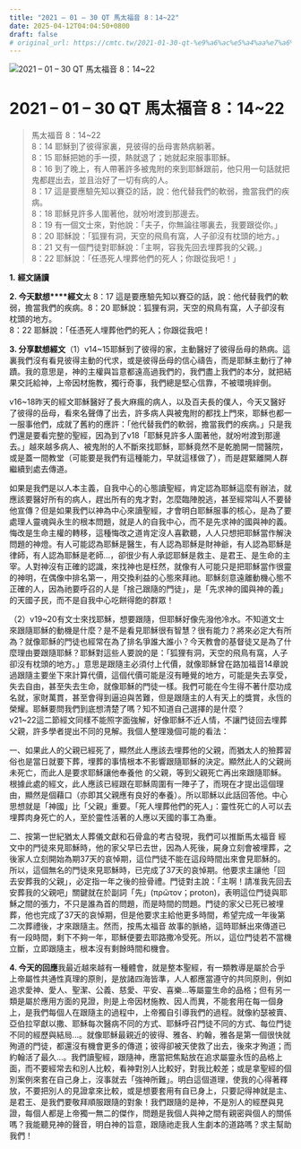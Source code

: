 ```yaml
---
title: "2021 – 01 – 30 QT 馬太福音 8：14~22"
date: 2025-04-12T04:04:50+0800
draft: false
# original_url: https://cmtc.tw/2021-01-30-qt-%e9%a6%ac%e5%a4%aa%e7%a6%8f%e9%9f%b3-8%ef%bc%9a1422
---
```


![2021 – 01 – 30 QT 馬太福音 8：14\~22](/images/qt.jpg   "2021 – 01 – 30 QT 馬太福音 8：14\~22")

# 2021 – 01 – 30 QT 馬太福音 8：14\~22

> 馬太福音 8：14\~22  
> 8：14 耶穌到了彼得家裏，見彼得的岳母害熱病躺著。  
> 8：15 耶穌把她的手一摸，熱就退了；她就起來服事耶穌。  
> 8：16 到了晚上，有人帶著許多被鬼附的來到耶穌跟前，他只用一句話就把鬼都趕出去，並且治好了一切有病的人。  
> 8：17 這是要應驗先知以賽亞的話，說：他代替我們的軟弱，擔當我們的疾病。  
> 8：18 耶穌見許多人圍著他，就吩咐渡到那邊去。  
> 8：19 有一個文士來，對他說：「夫子，你無論往哪裏去，我要跟從你。」  
> 8：20 耶穌說：「狐狸有洞，天空的飛鳥有窩，人子卻沒有枕頭的地方。」  
> 8：21 又有一個門徒對耶穌說：「主啊，容我先回去埋葬我的父親。」  
> 8：22 耶穌說：「任憑死人埋葬他們的死人；你跟從我吧！」

**1.** **經文誦讀**

**2. 今天默想****經文**太 8：17 這是要應驗先知以賽亞的話，說：他代替我們的軟弱，擔當我們的疾病。8：20 耶穌說：狐狸有洞，天空的飛鳥有窩，人子卻沒有枕頭的地方。  
8：22 耶穌說：「任憑死人埋葬他們的死人；你跟從我吧！

**3. 分享默想經文**（1）v14\~15耶穌到了彼得的家，主動醫好了彼得岳母的熱病。這裏我們沒有看見彼得主動的代求，或是彼得岳母的信心禱告，而是耶穌主動行了神蹟。我的意思是，神的主權與旨意都遠高過我們的，我們盡上我們的本分，就把結果交託給神，上帝因材施教，獨行奇事，我們總是堅心信靠，不被環境絆倒。

v16\~18昨天的經文耶穌醫好了長大麻瘋的病人，以及百夫長的僕人，今天又醫好了彼得的岳母，看來名聲傳了出去，許多病人與被鬼附的都找上門來，耶穌也都一一服事他們，成就了舊約的應許：「他代替我們的軟弱，擔當我們的疾病。」只是我們還是要看完整的聖經，因為到了v18「耶穌見許多人圍著他，就吩咐渡到那邊去。」越來越多病人、被鬼附的人不斷來找耶穌，耶穌竟然不是乾脆開一間醫院，或是蓋一間教堂（可能要是我們有這種能力，早就這樣做了），而是趕緊離開人群繼續到處去傳道。

如果是我們是以人本主義，自我中心的心態讀聖經，肯定認為耶穌這麼有辦法，就應該要醫好所有的病人，趕出所有的鬼才對，怎麼臨陣脫逃，甚至經常叫人不要替他宣傳？但是如果我們以神為中心來讀聖經，才會明白耶穌服事的核心，是為了要處理人靈魂與永生的根本問題，就是人的自我中心，而不是先求神的國與神的義。悔改是生命主權的轉移，這種悔改之道肯定沒人喜歡聽，人人只想把耶穌當作解決問題的神燈。有人可能認為耶穌是醫生，有人認為耶穌是財神爺，有人認為耶穌是律師，有人認為耶穌是老師…，卻很少有人承認耶穌是救主、是君王、是生命的主宰。人對神沒有正確的認識，來找神也是枉然，就像有人可能只是把耶穌當作很靈的神明，在偶像中排名第一，用交換利益的心態來拜祂。耶穌刻意遠離動機心態不正確的人，因為祂要呼召的人是「捨己跟隨的門徒」，是「先求神的國與神的義」的天國子民，而不是自我中心吃餅得飽的群眾！

（2）v19\~20有文士來找耶穌，想要跟隨，但耶穌好像先潑他冷水。不知道文士來跟隨耶穌的動機是什麼？是不是看見耶穌很有智慧？很有能力？將來必定大有所為？就像耶穌的門徒也經常在為了排名爭誰大誰小？今天教會的基督徒又是為了什麼理由要跟隨耶穌？耶穌對這些人要說的是：「狐狸有洞，天空的飛鳥有窩，人子卻沒有枕頭的地方。」意思是跟隨主必須付上代價，就像耶穌曾在路加福音14章說過跟隨主要坐下來計算代價，這個代價可能是沒有睡覺的地方，可能是失去享受，失去自由，甚至失去生命，就像耶穌的門徒一樣。我們可能在今生得不著什麼功成名就，家財萬貫，甚至會得到逼迫與苦難，但是跟隨主的人有天上的獎賞，永恆的榮耀。耶穌要問我們到底想清楚了嗎？知不知道自己選擇的是什麼？  
v21\~22這二節經文同樣不能照字面強解，好像耶穌不近人情，不讓門徒回去埋葬父親，許多學者提出不同的見解。我個人整理幾個可能的看法：

一、如果此人的父親已經死了，顯然此人應該去埋葬他的父親，而猶太人的殮葬習俗也是當日就要下葬，埋葬的事情根本不影響跟隨耶穌的決定。顯然此人的父親尚未死亡，而此人是要求耶穌讓他奉養他 的父親，等到父親死亡再出來跟隨耶穌。根據此處的經文，此人應該已經跟在耶穌周圍有一陣子了，而現在才提出這個理由，顯然是個藉口（亦即其父親應有良好的奉養）。所以耶穌以此話回答他。中心思想就是「神國」比「父親」重要。「死人埋葬他們的死人」：靈性死亡的人可以去埋葬肉身死亡的人，至於靈性活著的人應以天國的事工為重。

二、按第一世紀猶太人葬儀文獻和石骨盒的考古發現，我們可以推斷馬太福音 經文中的門徒來見耶穌時，他的家父早已去世，因為人死後，屍身立刻會被埋葬，之後家人立刻開始為期37天的哀悼期，這位門徒不能在這段時間出來會見耶穌的。所以，這個無名的門徒來見耶穌時，已完成了37天的哀悼期。他要求主讓他「回去安葬我的父親」，必定指一年之後的撿骨禮。門徒對主說：「主啊！請准我先回去安葬我的父親吧」關鍵就在於副詞「先」(πρῶτον；proton)，表明這位門徒與耶穌之間的張力，不只是誰為首的問題，而是時間的問題。門徒的家父已死已被埋葬，他也完成了37天的哀悼期，但是他要求主給他更多時間，希望完成一年後第二次葬禮後，才來跟隨主。然而，按馬太福音 故事的脈絡，這時耶穌出來傳道已有一段時間，剩下不夠一年，耶穌便要去耶路撒冷受死。所以，這位門徒若不當機立斷，立即跟隨主，根本沒有剩餘時間和機會。

**4. 今天的回應**我最近越來越有一種體會，就是整本聖經，有一類教導是屬於合乎上帝屬性共通性真理的原則，是放諸四海皆準，人人都應當遵守的共同原則，例如追求愛神、愛人、聖潔、公義、慈愛、平安、喜樂…等屬靈生命的品格；但有另一類是屬於應用方面的見證，則是上帝因材施教、因人而異，不能套用在每一個身上，是我們每個人在跟隨主的過程中，上帝獨自引導我們的過程。就像約瑟被賣、亞伯拉罕獻以撒、耶穌每次醫病不同的方式、耶穌呼召門徒不同的方式、每位門徒不同的經歷與結局…。就像耶穌最親近的彼得、雅各、約翰，雅各是第一個很快就殉道的門徒，都還沒有機會更多的傳道；彼得卻被天使救了出去，後來才殉道；而約翰活了最久…。我們讀聖經，跟隨神，應當把焦點放在追求屬靈永恆的品格上面，而不要經常去和別人比較，看神對別人比較好，對我比較差；或是拿聖經的個別案例來套在自己身上，沒事就去「強神所難」。明白這個道理，使我的心得著釋放，不要把別人的見證拿來比較，或是想要套用有自已身上，只要記得神就是主、是君王、是我們要敬拜順服跟隨的對象！我們跟隨的是神，不是別人的經歷與見證，每個人都是上帝獨一無二的傑作，問題是我個人與神之間有親密與個人的關係嗎？我能聽見神的聲音，明白神的旨意，跟隨祂走我人生劇本的道路嗎？求主幫助我們！